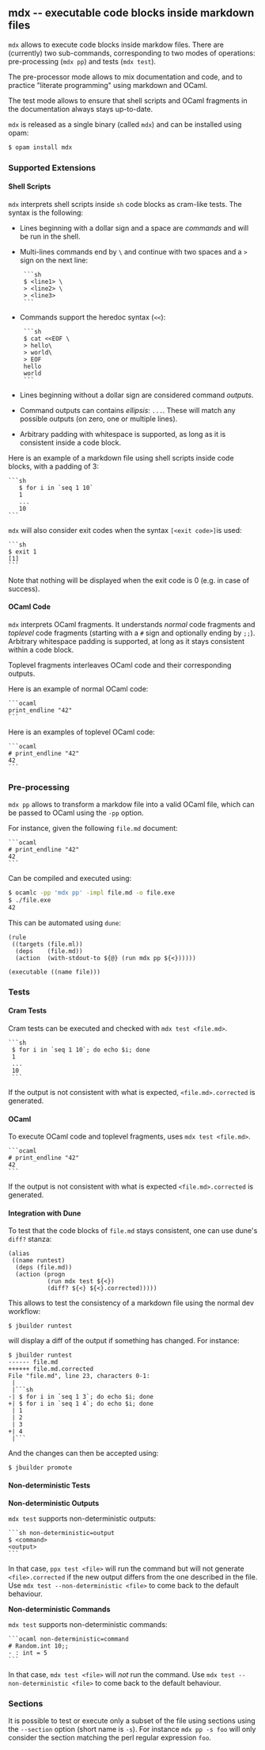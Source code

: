 ## mdx -- executable code blocks inside markdown files

`mdx` allows to execute code blocks inside markdow files.
There are (currently) two sub-commands, corresponding
to two modes of operations: pre-processing (`mdx pp`)
and tests (`mdx test`).

The pre-processor mode allows to mix documentation and code,
and to practice "literate programming" using markdown and OCaml.

The test mode allows to ensure that shell scripts and OCaml fragments
in the documentation always stays up-to-date.

`mdx` is released as a single binary (called `mdx`) and
can be installed using opam:

```sh
$ opam install mdx
```

### Supported Extensions

#### Shell Scripts

`mdx` interprets shell scripts inside `sh` code blocks as cram-like tests. The
syntax is the following:

- Lines beginning with a dollar sign and a space are
  *commands* and will be run in the shell.
- Multi-lines commands end by `\` and continue with two spaces and
  a `>` sign on the next line:

       ```sh
       $ <line1> \
       > <line2> \
       > <line3>
       ```
- Commands support the heredoc syntax (`<<`):

       ```sh
       $ cat <<EOF \
       > hello\
       > world\
       > EOF
       hello
       world
       ```
- Lines beginning without a dollar sign are considered command *outputs*.
- Command outputs can contains *ellipsis*: `...`. These will
  match any possible outputs (on zero, one or multiple lines).
- Arbitrary padding with whitespace is supported, as long as it is consistent
  inside a code block.

Here is an example of a markdown file using shell scripts inside code blocks,
with a padding of 3:

    ```sh
       $ for i in `seq 1 10`
       1
       ...
       10
    ```

`mdx` will also consider exit codes when the syntax `[<exit code>]`is used:

    ```sh
    $ exit 1
    [1]
    ```

Note that nothing will be displayed when the exit code is 0 (e.g. in case
of success).

#### OCaml Code

`mdx` interprets OCaml fragments. It understands _normal_ code fragments and
_toplevel_ code fragments (starting with a `#` sign and optionally ending by
`;;`). Arbitrary whitespace padding is supported, at long as it stays
consistent within a code block.

Toplevel fragments interleaves OCaml code and their corresponding outputs.

Here is an example of normal OCaml code:

    ```ocaml
    print_endline "42"
    ```

Here is an examples of toplevel OCaml code:

    ```ocaml
    # print_endline "42"
    42
    ```

### Pre-processing

`mdx pp` allows to transform a markdow file into a valid
OCaml file, which can be passed to OCaml using the `-pp`
option.

For instance, given the following `file.md` document:

    ```ocaml
    # print_endline "42"
    42
    ```

Can be compiled and executed using:

```sh
$ ocamlc -pp 'mdx pp' -impl file.md -o file.exe
$ ./file.exe
42
```

This can be automated using `dune`:

```
(rule
 ((targets (file.ml))
  (deps    (file.md))
  (action  (with-stdout-to ${@} (run mdx pp ${<})))))

(executable ((name file)))
```

### Tests

#### Cram Tests

Cram tests can be executed and checked with `mdx test <file.md>`.

    ```sh
     $ for i in `seq 1 10`; do echo $i; done
     1
     ...
     10
     ```

If the output is not consistent with what is expected,
`<file.md>.corrected` is generated.

#### OCaml

To execute OCaml code and toplevel fragments, uses `mdx test <file.md>`.

    ```ocaml
    # print_endline "42"
    42
    ```

If the output is not consistent with what is expected
`<file.md>.corrected` is generated.

#### Integration with Dune

To test that the code blocks of `file.md` stays consistent, one can use
dune's `diff?` stanza:

```
(alias
 ((name runtest)
  (deps (file.md))
  (action (progn
           (run mdx test ${<})
           (diff? ${<} ${<}.corrected)))))
```

This allows to test the consistency of a markdown file using the normal dev
workflow:

```
$ jbuilder runtest
```

will display a diff of the output if something has changed. For instance:

```
$ jbuilder runtest
------ file.md
++++++ file.md.corrected
File "file.md", line 23, characters 0-1:
 |
 |```sh
-| $ for i in `seq 1 3`; do echo $i; done
+| $ for i in `seq 1 4`; do echo $i; done
 | 1
 | 2
 | 3
+| 4
 |```
```

And the changes can then be accepted using:

```
$ jbuilder promote
```

#### Non-deterministic Tests

**Non-deterministic Outputs**

`mdx test` supports non-deterministic outputs:

    ```sh non-deterministic=output
    $ <command>
    <output>
    ```

In that case, `ppx test <file>` will run the command but will not
generate `<file>.corrected` if the new output differs from the one
described in the file. Use `mdx test --non-deterministic <file>` to come
back to the default behaviour.

**Non-deterministic Commands**

`mdx test` supports non-deterministic commands:

    ```ocaml non-deterministic=command
    # Random.int 10;;
    - : int = 5
    ```

In that case, `mdx test <file>` will *not* run the command. Use `mdx test
--non-deterministic <file>` to come back to the default behaviour.

### Sections

It is possible to test or execute only a subset of the file using
sections using the `--section` option (short name is `-s`). For
instance `mdx pp -s foo` will only consider the section matching the
perl regular expression `foo`.
